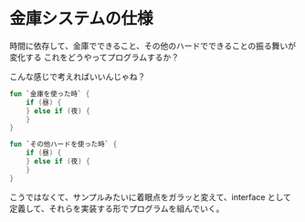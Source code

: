 # 金庫システムの仕様

時間に依存して、金庫でできること、その他のハードでできることの振る舞いが変化する
これをどうやってプログラムするか？

こんな感じで考えればいいんじゃね？

```kotlin
fun `金庫を使った時` {
    if (昼) {
    } else if (夜) {
    }
}

fun `その他ハードを使った時` {
    if (昼) {
    } else if (夜) {
    } 
}
```

こうではなくて、サンプルみたいに着眼点をガラッと変えて、interface として定義して、それらを実装する形でプログラムを組んでいく。